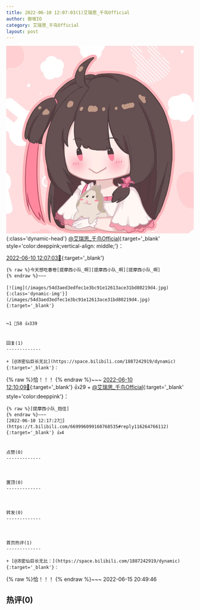 ```yaml
---
title: 2022-06-10 12:07:03(1)艾瑞思_千鸟Official
author: 御坂IO
category: 艾瑞思_千鸟Official
layout: post
---
```


![img](/images/7e08840c56f251de28bdf766b647bd5fe9a5d50a.jpg){:class='dynamic-head'}
[@艾瑞思_千鸟Official](https://space.bilibili.com/1090010845/dynamic){:target='_blank' style='color:deeppink;vertical-align: middle;'}：

[2022-06-10 12:07:03🔗](https://t.bilibili.com/669996099160768535){:target='_blank'}

~~~
{% raw %}今天想吃春卷[提摩西小队_啊][提摩西小队_啊][提摩西小队_啊]
{% endraw %}~~~

[![img](/images/54d3aed3edfec1e3bc91e12613ace31bd80219d4.jpg){:class='dynamic-img'}](/images/54d3aed3edfec1e3bc91e12613ace31bd80219d4.jpg){:target='_blank'}


↪️1 💬58 👍339


回复(1)
-------------

+ [@浓密仙巨长无比](https://space.bilibili.com/1887242919/dynamic){:target='_blank'}：
~~~
{% raw %}恰！！！
{% endraw %}~~~
[2022-06-10 12:10:09🔗](https://t.bilibili.com/669996099160768535#reply116264002272){:target='_blank'} 👍29
    + [@艾瑞思_千鸟Official](https://space.bilibili.com/1090010845/dynamic){:target='_blank' style='color:deeppink'}：
~~~
{% raw %}[提摩西小队_抱住]
{% endraw %}~~~
[2022-06-10 12:17:27🔗](https://t.bilibili.com/669996099160768535#reply116264766112){:target='_blank'} 👍4


点赞(0)
-------------



置顶(0)
-------------



转发(0)
-------------



首页热评(1)
-------------

+ [@浓密仙巨长无比：](https://space.bilibili.com/1887242919/dynamic){:target='_blank'}：
~~~
{% raw %}恰！！！
{% endraw %}~~~
2022-06-15 20:49:46


热评(0)
-------------



